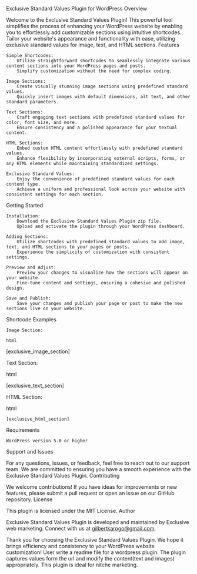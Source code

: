 Exclusive Standard Values Plugin for WordPress
Overview

Welcome to the Exclusive Standard Values Plugin! This powerful tool simplifies the process of enhancing your WordPress website by enabling you to effortlessly add customizable sections using intuitive shortcodes. Tailor your website's appearance and functionality with ease, utilizing exclusive standard values for image, text, and HTML sections.
Features

    Simple Shortcodes:
        Utilize straightforward shortcodes to seamlessly integrate various content sections into your WordPress pages and posts.
        Simplify customization without the need for complex coding.

    Image Sections:
        Create visually stunning image sections using predefined standard values.
        Quickly insert images with default dimensions, alt text, and other standard parameters.

    Text Sections:
        Craft engaging text sections with predefined standard values for color, font size, and more.
        Ensure consistency and a polished appearance for your textual content.

    HTML Sections:
        Embed custom HTML content effortlessly with predefined standard values.
        Enhance flexibility by incorporating external scripts, forms, or any HTML elements while maintaining standardized settings.

    Exclusive Standard Values:
        Enjoy the convenience of predefined standard values for each content type.
        Achieve a uniform and professional look across your website with consistent settings for each section.

Getting Started

    Installation:
        Download the Exclusive Standard Values Plugin zip file.
        Upload and activate the plugin through your WordPress dashboard.

    Adding Sections:
        Utilize shortcodes with predefined standard values to add image, text, and HTML sections to your pages or posts.
        Experience the simplicity of customization with consistent settings.

    Preview and Adjust:
        Preview your changes to visualize how the sections will appear on your website.
        Fine-tune content and settings, ensuring a cohesive and polished design.

    Save and Publish:
        Save your changes and publish your page or post to make the new sections live on your website.

Shortcode Examples

    Image Section:

    html

[exclusive_image_section]

Text Section:

html

[exclusive_text_section]

HTML Section:

html

    [exclusive_html_section]

Requirements

    WordPress version 5.0 or higher

Support and Issues

For any questions, issues, or feedback, feel free to reach out to our support team. We are committed to ensuring you have a smooth experience with the Exclusive Standard Values Plugin.
Contributing

We welcome contributions! If you have ideas for improvements or new features, please submit a pull request or open an issue on our GitHub repository.
License

This plugin is licensed under the MIT License.
Author

Exclusive Standard Values Plugin is developed and maintained by Exclusive web marketing. Connect with us at gilbertkarogo@gmail.com.

Thank you for choosing the Exclusive Standard Values Plugin. We hope it brings efficiency and consistency to your WordPress website customization!
User
write a readme file for a wordpress plugin. The plugin captures values form the url and modify the content(text and images) appropriately. This plugin is ideal for nitche marketing.
